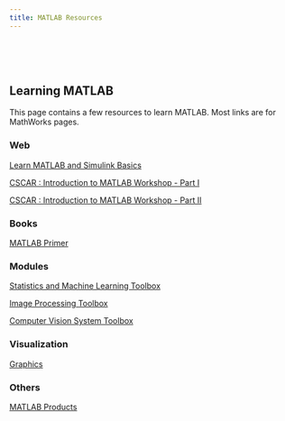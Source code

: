 ```yaml
---
title: MATLAB Resources
---
```

<br>
<br>
<br>


## Learning MATLAB

This page contains a few resources to learn MATLAB. Most links are for MathWorks pages.

### Web

[Learn MATLAB and Simulink Basics](https://www.mathworks.com/support/learn-with-matlab-tutorials.html)

[CSCAR : Introduction to MATLAB Workshop - Part I](https://github.com/marcio-mourao/intro2MATLAB-1)

[CSCAR : Introduction to MATLAB Workshop - Part II](https://github.com/marcio-mourao/intro2MATLAB-2)

### Books

[MATLAB Primer](http://www.mathworks.com/help/releases/R2014b/pdf_doc/matlab/getstart.pdf)


### Modules

[Statistics and Machine Learning Toolbox](https://www.mathworks.com/products/statistics.html)

[Image Processing Toolbox](https://www.mathworks.com/products/image.html)

[Computer Vision System Toolbox](https://www.mathworks.com/products/computer-vision.html)


### Visualization

[Graphics](https://www.mathworks.com/help/matlab/graphics.html)


### Others

[MATLAB Products](https://www.mathworks.com/products.html)